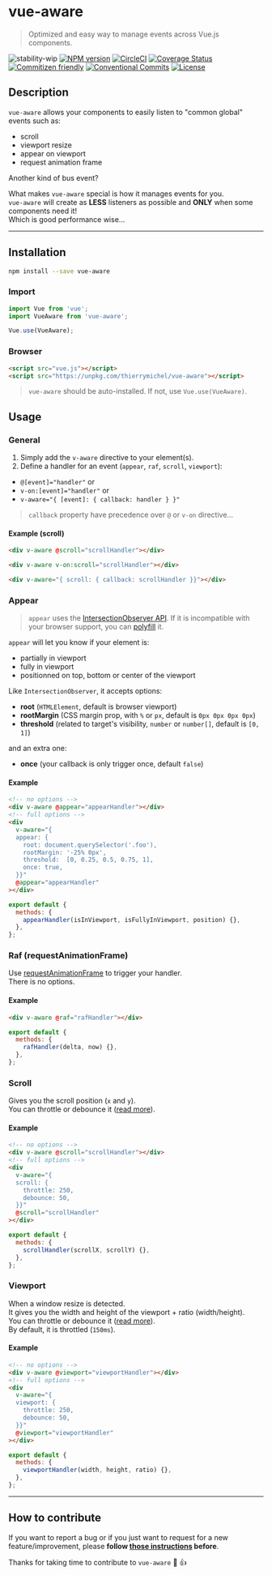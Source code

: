 # vue-aware

> Optimized and easy way to manage events across Vue.js components.

![stability-wip](https://img.shields.io/badge/stability-work_in_progress-lightgrey.svg?style=flat-square)
[![NPM version](https://img.shields.io/npm/v/thierrymichel/vue-aware.svg?style=flat-square)](https://www.npmjs.com/package/thierrymichel/vue-aware)
[![CircleCI](https://img.shields.io/circleci/project/github/thierrymichel/vue-aware/master.svg?style=flat-square)](https://circleci.com/gh/thierrymichel/vue-aware/tree/master)
[![Coverage Status](https://img.shields.io/coveralls/github/thierrymichel/vue-aware/master.svg?style=flat-square)](https://coveralls.io/github/thierrymichel/vue-aware?branch=master)
[![Commitizen friendly](https://img.shields.io/badge/commitizen-friendly-brightgreen.svg?style=flat-square)](http://commitizen.github.io/cz-cli/)
[![Conventional Commits](https://img.shields.io/badge/Conventional%20Commits-1.0.0-yellow.svg?style=flat-square)](https://conventionalcommits.org)
[![License](https://img.shields.io/badge/license-UNLICENSE-green.svg?style=flat-square)](https://github.com/thierrymichel/vue-aware/blob/master/UNLICENSE)

## Description

`vue-aware` allows your components to easily listen to "common global" events such as:

- scroll
- viewport resize
- appear on viewport
- request animation frame

Another kind of bus event?

What makes `vue-aware` special is how it manages events for you.<br>
`vue-aware` will create as **LESS** listeners as possible and **ONLY** when some components need it!<br>
Which is good performance wise…

---

## Installation

```sh
npm install --save vue-aware
```

### Import

```js
import Vue from 'vue';
import VueAware from 'vue-aware';

Vue.use(VueAware);
```

### Browser

```html
<script src="vue.js"></script>
<script src="https://unpkg.com/thierrymichel/vue-aware"></script>
```

> `vue-aware` should be auto-installed. If not, use `Vue.use(VueAware)`.

## Usage

### General

1. Simply add the `v-aware` directive to your element(s).
2. Define a handler for an event (`appear`, `raf`, `scroll`, `viewport`):

- `@[event]="handler"` or
- `v-on:[event]="handler"` or
- `v-aware="{ [event]: { callback: handler } }"`

> `callback` property have precedence over `@` or `v-on` directive…

#### Example (scroll)

```html
<div v-aware @scroll="scrollHandler"></div>
```

```html
<div v-aware v-on:scroll="scrollHandler"></div>
```

```html
<div v-aware="{ scroll: { callback: scrollHandler }}"></div>
```

### Appear

> `appear` uses the [IntersectionObserver API](http://caniuse.com/#feat=intersectionobserver). If it is incompatible with your browser support, you can [polyfill](https://github.com/w3c/IntersectionObserver/tree/master/polyfill) it.

`appear` will let you know if your element is:

- partially in viewport
- fully in viewport
- positionned on top, bottom or center of the viewport

Like `IntersectionObserver`, it accepts options:

- **root** (`HTMLElement`, default is browser viewport)
- **rootMargin** (CSS margin prop, with `%` or `px`, default is `0px 0px 0px 0px`)
- **threshold** (related to target's visibility, `number` or `number[]`, default is `[0, 1]`)

and an extra one:

- **once** (your callback is only trigger once, default `false`)

#### Example

```html
<!-- no options -->
<div v-aware @appear="appearHandler"></div>
<!-- full options -->
<div
  v-aware="{
  appear: {
    root: document.querySelector('.foo'),
    rootMargin: '-25% 0px',
    threshold:  [0, 0.25, 0.5, 0.75, 1],
    once: true,
  }}"
  @appear="appearHandler"
></div>
```

```js
export default {
  methods: {
    appearHandler(isInViewport, isFullyInViewport, position) {},
  },
};
```

### Raf (requestAnimationFrame)

Use [requestAnimationFrame](https://developer.mozilla.org/en-US/docs/Web/API/window/requestAnimationFrame) to trigger your handler.<br>
There is no options.

#### Example

```html
<div v-aware @raf="rafHandler"></div>
```

```js
export default {
  methods: {
    rafHandler(delta, now) {},
  },
};
```

### Scroll

Gives you the scroll position (`x` and `y`).<br>
You can throttle or debounce it ([read more](https://css-tricks.com/the-difference-between-throttling-and-debouncing/)).

#### Example

```html
<!-- no options -->
<div v-aware @scroll="scrollHandler"></div>
<!-- full options -->
<div
  v-aware="{
  scroll: {
    throttle: 250,
    debounce: 50,
  }}"
  @scroll="scrollHandler"
></div>
```

```js
export default {
  methods: {
    scrollHandler(scrollX, scrollY) {},
  },
};
```

### Viewport

When a window resize is detected.<br>
It gives you the width and height of the viewport + ratio (width/height).<br>
You can throttle or debounce it ([read more](https://css-tricks.com/the-difference-between-throttling-and-debouncing/)).<br>
By default, it is throttled (`150ms`).

#### Example

```html
<!-- no options -->
<div v-aware @viewport="viewportHandler"></div>
<!-- full options -->
<div
  v-aware="{
  viewport: {
    throttle: 250,
    debounce: 50,
  }}"
  @viewport="viewportHandler"
></div>
```

```js
export default {
  methods: {
    viewportHandler(width, height, ratio) {},
  },
};
```

---

## How to contribute

If you want to report a bug or if you just want to request for a new feature/improvement, please **follow [those instructions](CONTRIBUTING.md) before**.

Thanks for taking time to contribute to `vue-aware` :tada: :+1:
